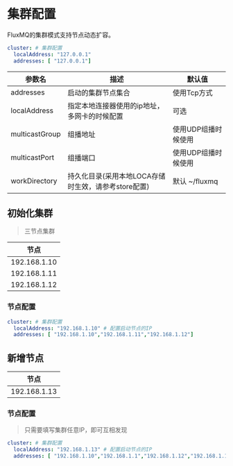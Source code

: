 # 集群配置

FluxMQ的集群模式支持节点动态扩容。
```yaml
cluster: # 集群配置
  localAddress: "127.0.0.1"
  addresses: [ "127.0.0.1"]
```

| 参数名 | 描述                              | 默认值         |
| --- |---------------------------------|-------------|
| addresses | 启动的集群节点集合                       | 使用Tcp方式     |
| localAddress | 指定本地连接器使用的ip地址，多网卡的时候配置         | 可选          |
| multicastGroup | 组播地址                            | 使用UDP组播时候使用 |
| multicastPort | 组播端口                            | 使用UDP组播时候使用 |
| workDirectory | 持久化目录(采用本地LOCA存储时生效，请参考store配置) | 默认 ~/fluxmq |

## 初始化集群

> 三节点集群

| 节点           | 
|--------------|
| 192.168.1.10 |
| 192.168.1.11 |
| 192.168.1.12 |

### 节点配置
```yaml
cluster: # 集群配置
  localAddress: "192.168.1.10" # 配置启动节点的IP
  addresses: [ "192.168.1.10","192.168.1.11","192.168.1.12"]
```

## 新增节点
| 节点           | 
|--------------|
| 192.168.1.13 |

### 节点配置
> 只需要填写集群任意IP，即可互相发现

```yaml
cluster: # 集群配置
  localAddress: "192.168.1.13" # 配置启动节点的IP
  addresses: [ "192.168.1.10","192.168.1.1","192.168.1.12","192.168.1.13"]
```